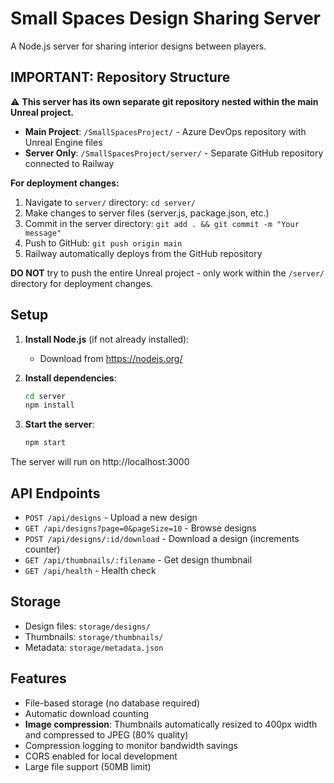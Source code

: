 # Small Spaces Design Sharing Server

A Node.js server for sharing interior designs between players.

## IMPORTANT: Repository Structure

⚠️ **This server has its own separate git repository nested within the main Unreal project.**

- **Main Project**: `/SmallSpacesProject/` - Azure DevOps repository with Unreal Engine files
- **Server Only**: `/SmallSpacesProject/server/` - Separate GitHub repository connected to Railway

**For deployment changes:**
1. Navigate to `server/` directory: `cd server/`  
2. Make changes to server files (server.js, package.json, etc.)
3. Commit in the server directory: `git add . && git commit -m "Your message"`
4. Push to GitHub: `git push origin main`
5. Railway automatically deploys from the GitHub repository

**DO NOT** try to push the entire Unreal project - only work within the `/server/` directory for deployment changes.

## Setup

1. **Install Node.js** (if not already installed):
   - Download from https://nodejs.org/

2. **Install dependencies**:
   ```bash
   cd server
   npm install
   ```

3. **Start the server**:
   ```bash
   npm start
   ```

The server will run on http://localhost:3000

## API Endpoints

- `POST /api/designs` - Upload a new design
- `GET /api/designs?page=0&pageSize=10` - Browse designs
- `POST /api/designs/:id/download` - Download a design (increments counter)
- `GET /api/thumbnails/:filename` - Get design thumbnail
- `GET /api/health` - Health check

## Storage

- Design files: `storage/designs/`
- Thumbnails: `storage/thumbnails/`
- Metadata: `storage/metadata.json`

## Features

- File-based storage (no database required)
- Automatic download counting
- **Image compression**: Thumbnails automatically resized to 400px width and compressed to JPEG (80% quality)
- Compression logging to monitor bandwidth savings
- CORS enabled for local development
- Large file support (50MB limit)
